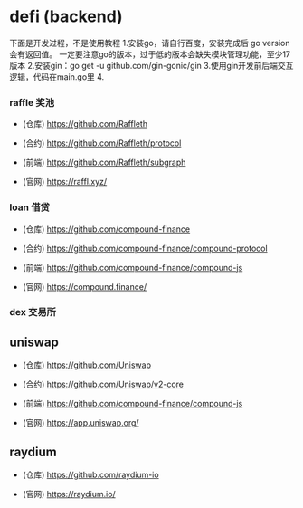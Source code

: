 # defi **(backend)**
下面是开发过程，不是使用教程
1.安装go，请自行百度，安装完成后 go version会有返回值。
一定要注意go的版本，过于低的版本会缺失模块管理功能，至少17版本
2.安装gin：go get -u github.com/gin-gonic/gin
3.使用gin开发前后端交互逻辑，代码在main.go里
4.






### raffle 奖池

- (仓库) https://github.com/Raffleth

- (合约) https://github.com/Raffleth/protocol

- (前端) https://github.com/Raffleth/subgraph

- (官网) https://raffl.xyz/

### loan 借贷

- (仓库) https://github.com/compound-finance

- (合约) https://github.com/compound-finance/compound-protocol

- (前端) https://github.com/compound-finance/compound-js

- (官网) https://compound.finance/

### dex 交易所

## uniswap

- (仓库) https://github.com/Uniswap

- (合约) https://github.com/Uniswap/v2-core

- (前端) https://github.com/compound-finance/compound-js

- (官网) https://app.uniswap.org/

## raydium

- (仓库) https://github.com/raydium-io

- (官网) https://raydium.io/
